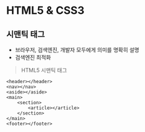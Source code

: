 # HTML5 & CSS3

## 시맨틱 태그  

- 브라우저, 검색엔진, 개발자 모두에게 의미를 명확히 설명
- 검색엔진 최적화

> HTML5 시맨틱 태그

    <header></header>
    <nav></nav>
    <aside></aside> 
    <main>
        <section>
            <article></article>
        </section>
    </main>
    <footer></footer>
